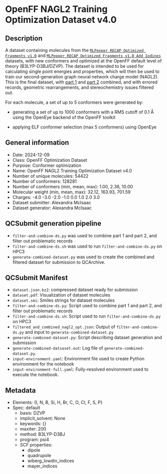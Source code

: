 # OpenFF NAGL2 Training Optimization Dataset v4.0

## Description
A dataset containing molecules from the [`MLPepper RECAP Optimized Fragments v1.0`](https://github.com/openforcefield/qca-dataset-submission/tree/master/submissions/2024-07-26-MLPepper-RECAP-Optimized-Fragments-v1.0)
and [`MLPepper RECAP Optimized Fragments v1.0 Add Iodines`](https://github.com/openforcefield/qca-dataset-submission/tree/master/submissions/2024-10-11-MLPepper-RECAP-Optimized-Fragments-Add-Iodines-v1.0) datasets,
with new conformers and optimized at the OpenFF default level of theory (B3LYP-D3BJ/DZVP).
The dataset is intended to be used for calculating single point energies and properties,
which will then be used to train our second-generation graph neural network charge model (NAGL2).
This is the final dataset, with [part 1](https://github.com/openforcefield/qca-dataset-submission/tree/master/submissions/2024-11-19-OpenFF-NAGL2-Training-Optimization-Dataset-Part-1-v4.0) and [part 2](https://github.com/openforcefield/qca-dataset-submission/tree/master/submissions/2024-11-19-OpenFF-NAGL2-Training-Optimization-Dataset-Part-2-v4.0) combined, and with errored records, geometric rearrangements, and stereochemistry issues filtered out.

For each molecule, a set of up to 5 conformers were generated by:

  * generating a set of up to 1000 conformers with a RMS cutoff of 0.1 Å
using the OpenEye backend of the OpenFF toolkit

  * applying ELF conformer selection (max 5 conformers) using OpenEye


## General information
* Date: 2024-12-09
* Class: OpenFF Optimization Dataset
* Purpose: Conformer optimization
* Name: OpenFF NAGL2 Training Optimization Dataset v4.0
* Number of unique molecules: 54422
* Number of conformers: 128281
* Number of conformers (min, mean, max): 1.00, 2.36, 10.00
* Molecular weight (min, mean, max): 32.12, 163.93, 701.59
* Charges: -4.0 -3.0 -2.0 -1.0 0.0 1.0 2.0 3.0
* Dataset submitter: Alexandra McIsaac
* Dataset generator: Alexandra McIsaac

## QCSubmit generation pipeline
* `filter-and-combine-ds.py` was used to combine part 1 and part 2, and filter out problematic records
* `filter-and-combine-ds.sh` was used to run `filter-and-combine-ds.py` on HPC3
* `generate-combined-dataset.py` was used to create the combined and filtered dataset for submission to QCArchive.

## QCSubmit Manifest
* `dataset.json.bz2`: compressed dataset ready for submission
* `dataset.pdf`: Visualization of dataset molecules
* `dataset.smi`: Smiles strings for dataset molecules
* `filter-and-combine-ds.py`: Script used to combine part 1 and part 2, and filter out problematic records
* `filter-and-combine-ds.sh`: Script used to run `filter-and-combine-ds.py` on HPC3
* `filtered_and_combined_nagl2_opt.json`: Output of `filter-and-combine-ds.py` and input to `generate-combined-dataset.py`
* `generate-combined-dataset.py`: Script describing dataset generation and submission
* `generate-combined-datsaset.out`: Log file of `generate-combined-dataset.py`.
* `input-environment.yaml`: Environment file used to create Python environment for the notebook
* `input-environment-full.yaml`: Fully-resolved environment used to execute the notebook.

## Metadata
* Elements: {I, N, B, Si, H, Br, C, O, Cl, F, S, P}
* Spec: default
  * basis: DZVP
  * implicit_solvent: None
  * keywords: {}
  * maxiter: 200
  * method: B3LYP-D3BJ
  * program: psi4
  * SCF properties:
    * dipole
    * quadrupole
    * wiberg_lowdin_indices
    * mayer_indices

